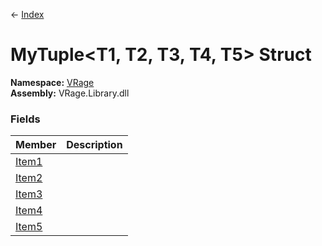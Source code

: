 ← [Index](Api-Index)

# MyTuple&lt;T1, T2, T3, T4, T5&gt; Struct

**Namespace:** [VRage](VRage)  
**Assembly:** VRage.Library.dll

### Fields

|Member|Description|
|---|---|
|[Item1](VRage.MyTuple`5.Item1)||
|[Item2](VRage.MyTuple`5.Item2)||
|[Item3](VRage.MyTuple`5.Item3)||
|[Item4](VRage.MyTuple`5.Item4)||
|[Item5](VRage.MyTuple`5.Item5)||

